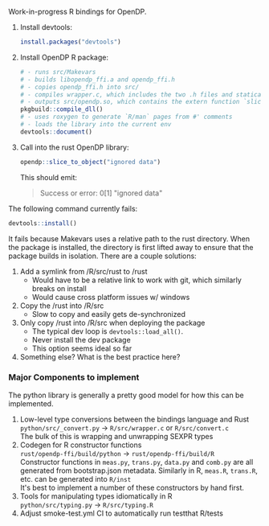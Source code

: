 Work-in-progress R bindings for OpenDP.

1. Install devtools:

    ```R   
    install.packages("devtools")
    ```

2. Install OpenDP R package:

    ```R
    # - runs src/Makevars
    # - builds libopendp_ffi.a and opendp_ffi.h
    # - copies opendp_ffi.h into src/
    # - compiles wrapper.c, which includes the two .h files and statically links with libopendp_ffi.a
    # - outputs src/opendp.so, which contains the extern function `slice_as_object__wrapper`
    pkgbuild::compile_dll()
    # - uses roxygen to generate `R/man` pages from #' comments
    # - loads the library into the current env  
    devtools::document() 
    ```

3. Call into the rust OpenDP library:

    ```R
    opendp::slice_to_object("ignored data")
    ```

    This should emit:
    > Success or error: 0[1] "ignored data"

The following command currently fails:

```R
devtools::install()
```

It fails because Makevars uses a relative path to the rust directory.
When the package is installed, the directory is first lifted away to ensure that the package builds in isolation.
There are a couple solutions:
1. Add a symlink from /R/src/rust to /rust  
   - Would have to be a relative link to work with git, which similarly breaks on install  
   - Would cause cross platform issues w/ windows  
1. Copy the /rust into /R/src  
   - Slow to copy and easily gets de-synchronized  
1. Only copy /rust into /R/src when deploying the package  
   - The typical dev loop is `devtools::load_all()`. 
   - Never install the dev package  
   - This option seems ideal so far
1. Something else? What is the best practice here?


### Major Components to implement
The python library is generally a pretty good model for how this can be implemented.

1. Low-level type conversions between the bindings language and Rust  
    `python/src/_convert.py` -> `R/src/wrapper.c` or `R/src/convert.c`  
    The bulk of this is wrapping and unwrapping SEXPR types
2. Codegen for R constructor functions  
    `rust/opendp-ffi/build/python` -> `rust/opendp-ffi/build/R`  
    Constructor functions in `meas.py`, `trans.py`, `data.py` and `comb.py`
    are all generated from bootstrap.json metadata.
    Similarly in R, `meas.R`, `trans.R`, etc. can be generated into `R/inst`  
    It's best to implement a number of these constructors by hand first.
3. Tools for manipulating types idiomatically in R  
   `python/src/typing.py` -> `R/src/typing.R`
4. Adjust smoke-test.yml CI to automatically run testthat R/tests
